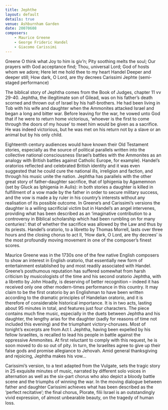 ```yaml
---
title: Jephthe
layout: default
details: true
venue: Ashburnham Garden
date: 20070608
composers:
    - Maurice Greene
    - George Frideric Handel
    - Giacomo Carissimi
---
```

Greene O think what Joy to him is giv’n; Pity soothing melts the soul; Our prayers with God acceptance find; Thou, universal Lord; God of hosts whom we adore; Here let me hold thee to my heart
Handel Deeper and deeper still; How dark, O Lord, are thy decrees
Carissimi Jephte (semi-staged performance)

The biblical story of Jephtha comes from the Book of Judges, chapter 11 vv 29-40. Jephtha, the illegitimate son of Gilead, was on his father’s death scorned and thrown out of Israel by his half-brothers. He had been living in Tob with his wife and daughter when the Ammonites attacked Israel and began a long and bitter war. Before leaving for the war, he vowed unto God that if he were to return home victorious, ‘whoever is the first to come through the doors of my house’ to meet him would be given as a sacrifice. He was indeed victorious, but he was met on his return not by a slave or an animal but by his only child.

Eighteenth century audiences would have known their Old Testament stories, especially as the source of political parallels written into the collective national consciousness (Israel’s battles with the Ammonites as an analogy with British battles against Catholic Europe, for example). Handel’s oratorios reflected and celebrated British identity and it was even suggested that he could cure the national ills, irreligion and faction, and through his music unite the nation. Jephtha has parallels with the other great story of father-daughter sacrifice, that of Iphigenia by Agamemnon (set by Gluck as Iphigenia in Aulis): in both stories a daughter is killed in fulfillment of a vow made by the father in order to secure military success, and the vow is made a by ruler in his country’s interests without any realisation of its possible outcome. In Greene’s and Carissimi’s versions the daughter is a willing sacrificial victim but in Handel’s an angel intervenes, providing what has been described as an ‘imaginative contribution to a controversy in Biblical scholarship which had been rumbling on for many centuries’: that of whether the sacrifice was allowed by the Law and thus by its priests. Handel’s oratorio, to a libretto by Thomas Morrell, lasts over three hours and the closing chorus to act II, ‘How dark, O Lord, are thy decrees’ is the most profoundly moving movement in one of the composer’s finest scores.

Maurice Greene was in the 1730s one of the few native English composers to show an interest in English oratorio, that essentially new form of entertainment established by and most readily associated with Handel. Greene’s posthumous reputation has suffered somewhat from harsh criticism by musicologists of the time and his second oratorio Jephtha, with a libretto by John Hoadly, is deserving of better recognition – indeed it has received only one other modern-times performance in this country. It may claim to be the first oratorio by an Englishman to have been written according to the dramatic principles of Handelian oratorio, and it is therefore of considerable historical importance. It is in two acts, lasting about 95 minutes in total, and features just four characters. The piece contains much fine music, especially in the duets between Jephtha and his daughter, the lengthy arias for the daughter (sadly for reasons of time not included this evening) and the triumphant victory-choruses. Most of tonight’s excerpts are from Act I. Jephtha, having been expelled by his fellow Israelites, is recalled to lead his people in battle against the oppressive Ammonites. At first reluctant to comply with this request, he is soon moved to do so out of pity. In turn, the Israelites agree to give up their false gods and promise allegiance to Jehovah. Amid general thanksgiving and rejoicing, Jephtha makes his vow…

Carissimi’s version, to a text adapted from the Vulgate, sets the tragic story in 25 exquisite minutes of music, narrated by different solo voices in alternation as well as the six-part chorus who also depict a bloody battle scene and the triumphs of winning the war. In the moving dialogue between father and daughter Carissimi achieves what has been described as the ‘perfect recitative’; the final chorus, Plorate, filii Israel is an outstandingly vivid expression, of almost unbearable beauty, on the tragedy of human loss.